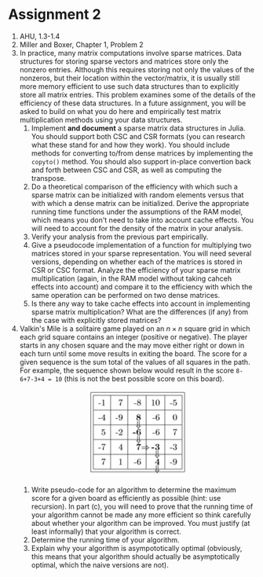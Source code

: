 # Assignment 2

 1. AHU, 1.3-1.4
 1. Miller and Boxer, Chapter 1, Problem 2
 1. In practice, many matrix computations involve sparse matrices. Data
    structures for storing sparse vectors and matrices store only the nonzero
    entries. Although this requires storing not only the values of the nonzeros,
    but their location within the vector/matrix, it is usually still more memory
    efficient to use such data structures than to explicitly store all matrix
    entries. This problem examines some of the details of the efficiency of
    these data structures. In a future assignment, you will be asked to
    build on what you do here and empirically test matrix multiplication
    methods using your data structures. 
    1. Implement **and document** a sparse matrix data structures in Julia. You should 
       support both CSC and CSR formats (you can research what these stand for 
       and how they work). You should include methods for converting to/from
       dense matrices by implementing the `copyto()` method. You should also support
       in-place convertion back and forth between CSC and CSR, as well as computing the
       transpose. 
    1. Do a theoretical comparison of the efficiency with which such a sparse matrix 
       can be initialized with random elements versus that with which a dense matrix 
       can be initialized. Derive the appropriate running time functions under the 
       assumptions of the RAM model, which means you don't need to take into account 
       cache effects. You will need to account for the density of the matrix in your analysis.
    1. Verify your analysis from the previous part empirically. 
    1. Give a pseudocode implementation of a function for multiplying two
       matrices stored in your sparse representation. You will need several versions,
       depending on whether each of the matrices is stored in CSR or CSC format.
       Analyze the efficiency of your sparse matrix multiplication (again, in the RAM
       model without taking cahceh effects into account) and compare it to the efficiency 
       with which the same operation can be performed on two dense matrices.
    1. Is there any way to take cache effects into account in implementing
       sparse matrix multiplication? What are the differences (if any) from the
       case with explicitly stored matrices?
 1. Valkin's Mile is a solitaire game played on an $n \times n$ square grid
    in which each grid square contains an integer (positive or negative). The
    player starts in any chosen square and the may move either right or down in
    each turn until some move results in exiting the board. The score for a
    given sequence is the sum total of the values of all squares in the path.
    For example, the sequence shown below would result in the score
    `8-6+7-3+4 = 10` (this is not the best possible score on this board).
        <p align="center"> <img src="https://raw.githubusercontent.com/LehighISECourses/ISE407/master/images/ValkinsMile.PNG"> </p>
    1. Write pseudo-code for an algorithm to determine the maximum
       score for a given board as efficiently as possible (hint: use recursion). 
       In part (c), you will need to prove that the running time of your algorithm
       cannot be made any more efficient so think carefully about whether your
       algorithm can be improved. You must justify (at least informally) that your
       algorithm is correct. 
    1. Determine the running time of your algorithm.
    1. Explain why your algorithm is asympototically optimal (obviously, this
       means that your algorithm should actually be asymptotically optimal, which
       the naive versions are not).
